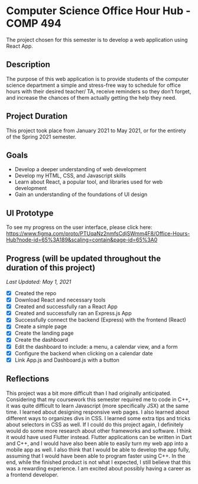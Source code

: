 # Computer Science Office Hour Hub - COMP 494

The project chosen for this semester is to develop a web application using React App.

## Description
The purpose of this web application is to provide students of the computer science department a simple and stress-free way to schedule for office hours with their desired teacher/ TA, receive reminders so they don’t forget, and increase the chances of them actually getting the help they need.

## Project Duration
This project took place from January 2021 to May 2021, or for the entirety of the Spring 2021 semester.

## Goals
* Develop a deeper understanding of web development
* Develop my HTML, CSS, and Javascript skills
* Learn about React, a popular tool, and libraries used for web development
* Gain an understanding of the foundations of UI design

## UI Prototype
To see my progress on the user interface, please click here: https://www.figma.com/proto/PTUqaNz2nmfsCdjSWmm4F8/Office-Hours-Hub?node-id=65%3A189&scaling=contain&page-id=65%3A0

## Progress (will be updated throughout the duration of this project)
*Last Updated: May 1, 2021*
- [x] Created the repo
- [x] Download React and necessary tools
- [x] Created and successfully ran a React App
- [x] Created and successfully ran an Express.js App
- [x] Successfully connect the backend (Express) with the frontend (React)
- [x] Create a simple page
- [x] Create the landing page
- [x] Create the dashboard
- [x] Edit the dashboard to include: a menu, a calendar view, and a form
- [x] Configure the backend when clicking on a calendar date
- [x] Link App.js and Dashboard.js with a button

## Reflections
  This project was a bit more difficult than I had originally anticipated. Considering that my coursework this semester required me to code in C++, it was quite difficult to learn Javascript (more specifically JSX) at the same time.
  I learned about designing responsive web pages. I also learned about different ways to organizes divs in CSS. I learned some extra tips and tricks about selectors in CSS as well. 
  If I could do this project again, I definitely would do some more research about other frameworks and software. I think it would have used Flutter instead. Flutter applications can be written in Dart and C++, and I would have also been able to easily turn my web app into a mobile app as well. I also think that I would be able to develop the app fully, assuming that I would have been able to program faster using C++.
  In the end, while the finished product is not what I expected, I still believe that this was a rewarding experience. I am excited about possibly having a career as a frontend developer.
